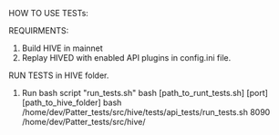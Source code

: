 HOW TO USE TESTs:

REQUIRMENTS:
1. Build HIVE in mainnet
2. Replay HIVED with enabled API plugins in config.ini file.


RUN TESTS in HIVE folder. 

1. Run bash script "run_tests.sh"
bash [path_to_runt_tests.sh] [port] [path_to_hive_folder]
bash /home/dev/Patter_tests/src/hive/tests/api_tests/run_tests.sh 8090 /home/dev/Patter_tests/src/hive/
